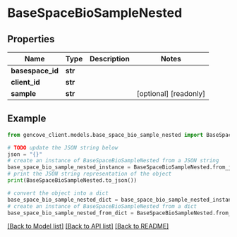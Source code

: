 # BaseSpaceBioSampleNested


## Properties

Name | Type | Description | Notes
------------ | ------------- | ------------- | -------------
**basespace_id** | **str** |  |
**client_id** | **str** |  |
**sample** | **str** |  | [optional] [readonly]

## Example

```python
from gencove_client.models.base_space_bio_sample_nested import BaseSpaceBioSampleNested

# TODO update the JSON string below
json = "{}"
# create an instance of BaseSpaceBioSampleNested from a JSON string
base_space_bio_sample_nested_instance = BaseSpaceBioSampleNested.from_json(json)
# print the JSON string representation of the object
print(BaseSpaceBioSampleNested.to_json())

# convert the object into a dict
base_space_bio_sample_nested_dict = base_space_bio_sample_nested_instance.to_dict()
# create an instance of BaseSpaceBioSampleNested from a dict
base_space_bio_sample_nested_from_dict = BaseSpaceBioSampleNested.from_dict(base_space_bio_sample_nested_dict)
```
[[Back to Model list]](../README.md#documentation-for-models) [[Back to API list]](../README.md#documentation-for-api-endpoints) [[Back to README]](../README.md)
